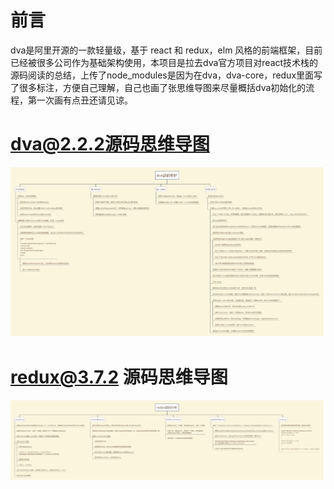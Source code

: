 

# 前言
dva是阿里开源的一款轻量级，基于 react 和 redux，elm 风格的前端框架，目前已经被很多公司作为基础架构使用，本项目是拉去dva官方项目对react技术栈的源码阅读的总结，上传了node_modules是因为在dva，dva-core，redux里面写了很多标注，方便自己理解，自己也画了张思维导图来尽量概括dva初始化的流程，第一次画有点丑还请见谅。
# dva@2.2.2源码思维导图
![](assets/dva-analysis.png)
# redux@3.7.2 源码思维导图
![](assets/redux-analysis.png)



